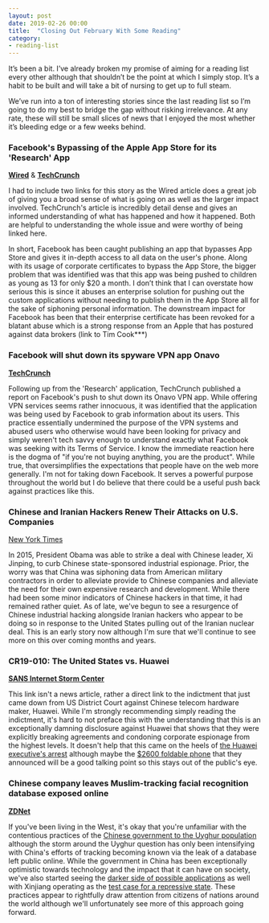 ```yaml
---
layout: post
date: 2019-02-26 00:00
title:  "Closing Out February With Some Reading"
category: 
- reading-list
---
```


It’s been a bit. I’ve already broken my promise of aiming for a reading list every other although that shouldn’t be the point at which I simply stop. It’s a habit to be built and will take a bit of nursing to get up to full steam.

We’ve run into a ton of interesting stories since the last reading list so I’m going to do my best to bridge the gap without risking irrelevance. At any rate, these will still be small slices of news that I enjoyed the most whether it’s bleeding edge or a few weeks behind.

<!--more-->

### Facebook's Bypassing of the Apple App Store for its 'Research' App
<a href="https://jnsn.link/KG7KWMmn">**Wired**</a> &  <a href="https://jnsn.link/VRnrrGCS">**TechCrunch**</a>

I had to include two links for this story as the Wired article does a great job of giving you a broad sense of what is going on as well as the larger impact involved. TechCrunch's article is incredibly detail dense and gives an informed understanding of what has happened and how it happened. Both are helpful to understanding the whole issue and were worthy of being linked here. 

In short, Facebook has been caught publishing an app that bypasses App Store and gives it in-depth access to all data on the user's phone. Along with its usage of corporate certificates to bypass the App Store, the bigger problem that was identified was that this app was being pushed to children as young as 13 for only $20 a month. I don’t think that I can overstate how serious this is since it abuses an enterprise solution for pushing out the custom applications without needing to publish them in the App Store all for the sake of siphoning personal information. The downstream impact for Facebook has been that their enterprise certificate has been revoked for a blatant abuse which is a strong response from an Apple that has postured against data brokers (link to Tim Cook***)

### Facebook will shut down its spyware VPN app Onavo
<a href="https://jnsn.link/9qL3a9J7">**TechCrunch**</a>

Following up from the 'Research' application, TechCrunch published a report on Facebook's push to shut down its Onavo VPN app. While offering VPN services seems rather innocuous, it was identified that the application was being used by Facebook to grab information about its users. This practice essentially undermined the purpose of the VPN systems and abused users who otherwise would have been looking for privacy and simply weren't tech savvy enough to understand exactly what Facebook was seeking with its Terms of Service. I know the immediate reaction here is the dogma of "if you're not buying anything, you are the product". While true, that oversimplifies the expectations that people have on the web more generally. I'm not for taking down Facebook. It serves a powerful purpose throughout the world but I do believe that there could be a useful push back against practices like this.

### Chinese and Iranian Hackers Renew Their Attacks on U.S. Companies
<a href="https://jnsn.link/UHXt83SB">New York Times</a>

In 2015, President Obama was able to strike a deal with Chinese leader, Xi Jinping, to curb Chinese state-sponsored industrial espionage. Prior, the worry was that China was siphoning data from American military contractors in order to alleviate provide to Chinese companies and alleviate the need for their own expensive research and development. While there had been some minor indicators of Chinese hackers in that time, it had remained rather quiet. As of late, we've begun to see a resurgence of Chinese industrial hacking alongside Iranian hackers who appear to be doing so in response to the United States pulling out of the Iranian nuclear deal. This is an early story now although I'm sure that we'll continue to see more on this over coming months and years.

### CR19-010: The United States vs. Huawei
<a href="https://jnsn.link/mpPzMHvQ">**SANS Internet Storm Center**</a>

This link isn't a news article, rather a direct link to the indictment that just came down from US District Court against Chinese telecom hardware maker, Huawei. While I'm strongly recommending simply reading the indictment, it's hard to not preface this with the understanding that this is an exceptionally damning disclosure against Huawei that shows that they were explicitly breaking agreements and condoning corporate espionage from the highest levels. It doesn't help that this came on the heels of <a href="https://jnsn.link/eW2wsxCQ">the Huawei executive's arrest</a> although maybe the <a href="https://jnsn.link/ta-yBSQ5">$2600 foldable phone</a> that they announced will be a good talking point so this stays out of the public's eye.

### Chinese company leaves Muslim-tracking facial recognition database exposed online
<a href="https://jnsn.link/jGQUT15k">**ZDNet**</a>

If you've been living in the West, it's okay that you're unfamiliar with the contentious practices of the <a href="https://jnsn.link/jFLZPVN4">Chinese government to the Uyghur population</a> although the storm around the Uyghur question has only been intensifying with China's efforts of tracking becoming known via the leak of a database left public online. While the government in China has been exceptionally optimistic towards technology and the impact that it can have on society, we've also started seeing the <a href="https://jnsn.link/Yb6NKjXv">darker side of possible applications</a> as well with Xinjiang operating as the <a href="https://jnsn.link/7EDow12N">test case for a repressive state</a>. These practices appear to rightfully draw attention from citizens of nations around the world although we'll unfortunately see more of this approach going forward.
